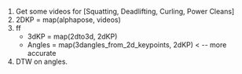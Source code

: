 

1. Get some videos for [Squatting, Deadlifting, Curling, Power Cleans]
1. 2DKP = map(alphapose, videos)
1. ff
    - 3dKP = map(2dto3d, 2dKP)
    - Angles = map(3dangles_from_2d_keypoints, 2dKP) < -- more accurate
1. DTW on angles.